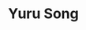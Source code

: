 ---
layout: page
title: Yuru Song
description: Visiting Scholar  # Change to fit your case from [PhD Candidate, Master Student, Undergraduate, Visiting Scholar]
img: #assets/img/bio-photo.jpg
redirect:
importance: 1 # [PhD Candidate=3, Master Student=4, Undergraduate=5]
category: alumni # change category to current, or visitor (only for Visiting Scholar)
---